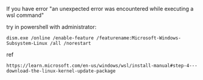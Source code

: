 If you have error "an unexpected error was encountered while executing a wsl command"

try in powershell with administrator: 

```
dism.exe /online /enable-feature /featurename:Microsoft-Windows-Subsystem-Linux /all /norestart
```

ref

```
https://learn.microsoft.com/en-us/windows/wsl/install-manual#step-4---download-the-linux-kernel-update-package
```
